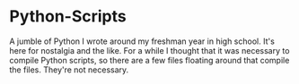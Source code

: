 Python-Scripts
==============

A jumble of Python I wrote around my freshman year in high school. It's here for nostalgia and the like. For a while I thought that it was necessary to compile Python scripts, so there are a few files floating around that compile the files. They're not necessary.